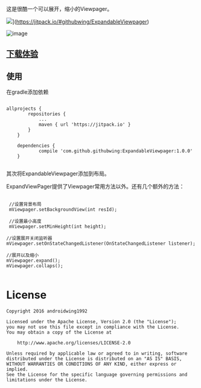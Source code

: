 这是很酷一个可以展开，缩小的Viewpager。

![](https://jitpack.io/v/githubwing/ExpandableViewpager.svg)](https://jitpack.io/#githubwing/ExpandableViewpager)


![image](https://github.com/githubwing/ExpandableViewpager/raw/master/img.gif)




## [下载体验](https://github.com/githubwing/ExpandableViewpager/raw/master/app-debug.apk)


## 使用

在gradle添加依赖

```

allprojects {
		repositories {
			...
			maven { url 'https://jitpack.io' }
		}
	}
	
	dependencies {
	        compile 'com.github.githubwing:ExpandableViewpager:1.0.0'
	}


```

其次将ExpandableViewpager添加到布局。

ExpandViewPager提供了Viewpager常用方法以外。还有几个额外的方法：


```

 //设置背景布局
 mViewpager.setBackgroundView(int resId);
 
 //设置最小高度
 mViewpager.setMinHeight(int height);
 
//设置展开关闭监听器
mViewpager.setOnStateChangedListener(OnStateChangedListener listener);

//展开以及缩小
mViewpager.expand();
mViewpager.collaps();


```


# License

    Copyright 2016 androidwing1992

    Licensed under the Apache License, Version 2.0 (the "License");
    you may not use this file except in compliance with the License.
    You may obtain a copy of the License at
    
        http://www.apache.org/licenses/LICENSE-2.0
    
    Unless required by applicable law or agreed to in writing, software
    distributed under the License is distributed on an "AS IS" BASIS,
    WITHOUT WARRANTIES OR CONDITIONS OF ANY KIND, either express or implied.
    See the License for the specific language governing permissions and
    limitations under the License.

